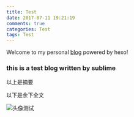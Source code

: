 ```yaml
---
title: Test
date: 2017-07-11 19:21:19
comments: true
categories: Test
tags: Test
---
```


Welcome to my personal [blog](https://antfaiz5z.github.io/) powered by hexo!

### this is a test blog written by sublime
以上是摘要
<!--more-->
以下是余下全文


![头像测试](http://osxg0gzju.bkt.clouddn.com/avatar/1.gif "这是头像")